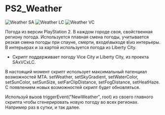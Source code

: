 # PS2_Weather
![Weather SA](http://109.227.228.4/pub/22777.png?1)
![Weather LC](http://109.227.228.4/pub/22838.png?1)
![Weather VC](http://109.227.228.4/pub/22784.png?1)

Погода из версии PlayStation 2.
В каждом городе своя, свойственная региону погода.
Используется плавная смена погоды, учитывается резкая смена погоды при спауне, смерти, входе\выходе в\из интерьеры.
В интерьерах и за картой используется погода из Liberty City.
* Скрипт поддерживает погоду Vice City и Liberty City, из проекта SAxVCxLC.

В настоящий момент скрипт использует максимальный патенциал возможностей MTA.
setWeather, setSkyGradient, setWaterColor, setSunColor, setSunSize, setFarClipDistance, setFogDistance, setHeatHaze.
С появлением новых возможностей скрипт будет обновляться.

Используй вызов triggerEvent("NewWeather", root) из своего главного скрипта чтобы сгенерировать новую погоду во всех регионах.
Например раз в сутки, и так далее.
